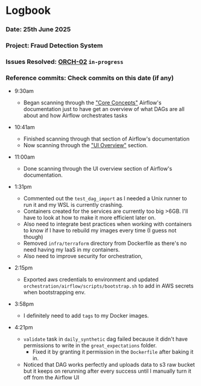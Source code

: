 # Logbook
### Date: 25th June 2025
### Project: Fraud Detection System
### Issues Resolved: [ORCH-02](https://github.com/EsosaOrumwese/fraud-detection-system/issues/23) `in-progress`
### Reference commits: Check commits on this date (if any)

* 9:30am
  * Began scanning through the ["Core Concepts"](https://airflow.apache.org/docs/apache-airflow/stable/core-concepts/index.html) Airflow's documentation just to have get an overview of what DAGs are all about and how Airflow orchestrates tasks

* 10:41am
  * Finished scanning through that section of Airflow's documentation
  * Now scanning through the ["UI Overview"](https://airflow.apache.org/docs/apache-airflow/stable/ui.html) section.

* 11:00am
  * Done scanning through the UI overview section of Airflow's documentation.

* 1:31pm
  * Commented out the `test_dag_import` as I needed a Unix runner to run it and my WSL is currently crashing.
  * Containers created for the services are currently too big >6GB. I'll have to look at how to make it more efficient later on.
  * Also need to integrate best practices when working with containers to know if I have to rebuild my images every time (I guess not though)
  * Removed `infra/terraform` directory from Dockerfile as there's no need having my IaaS in my containers. 
  * Also need to improve security for orchestration,

* 2:15pm
  * Exported aws credentials to environment and updated `orchestration/airflow/scripts/bootstrap.sh` to add in AWS secrets when bootstrapping env.

* 3:58pm
  * I definitely need to add `tags` to my Docker images.

* 4:21pm
  * `validate` task in `daily_synthetic` dag failed because it didn't have permissions to write in the `great_expectations` folder.
    * Fixed it by granting it permission in the `Dockerfile` after baking it in.
  * Noticed that DAG works perfectly and uploads data to s3 raw bucket but it keeps on rerunning after every success until I manually turn it off from the Airflow UI